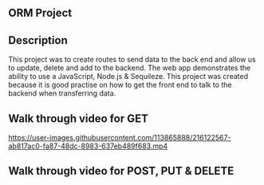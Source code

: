## ORM Project


## Description
This project was to create routes to send data to the back end and allow us to update, delete and add to the backend. The web app demonstrates the ability to use a JavaScript, Node.js & Sequileze. This project was created because it is good practise on how to get the front end to talk to the backend when transferring data.

## Walk through video for GET 
https://user-images.githubusercontent.com/113865888/216122567-ab817ac0-fa87-48dc-8983-637eb489f683.mp4

## Walk through video for POST, PUT & DELETE
